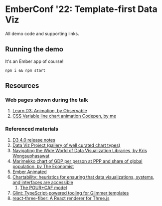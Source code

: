 # EmberConf '22: Template-first Data Viz

All demo code and supporting links.

## Running the demo

It's an Ember app of course!

```shellsession
npm i && npm start
```

## Resources

### Web pages shown during the talk

  1. [Learn D3: Animation, by Observable](https://observablehq.com/@d3/learn-d3-animation)
  2. [CSS Variable line chart animation Codepen, by me](https://codepen.io/DingoEatingFuzz/pen/LYeyoaJ) 

### Referenced materials

  1. [D3 4.0 release notes](https://github.com/d3/d3/blob/main/CHANGES.md#changes-in-d3-40)
  2. [Data Viz Project (gallery of well curated chart types)](https://datavizproject.com/)
  3. [Navigating the Wide World of Data Visualization Libraries, by Kris Wongsuphasawat](https://medium.com/nightingale/navigating-the-wide-world-of-web-based-data-visualization-libraries-798ea9f536e7)
  4. [Marimekko chart of GDP per person at PPP and share of global population, by The Economist](https://www.economist.com/finance-and-economics/2014/05/01/the-dragon-takes-wing)
  5. [Ember Animated](https://github.com/ember-animation/ember-animated)
  6. [Chartability: heuristics for ensuring that data visualizations, systems, and interfaces are accessible](https://chartability.fizz.studio/)
     1. [The POUR+CAF model](https://github.com/Chartability/POUR-CAF)
  7. [Glint: TypeScript-powered tooling for Glimmer templates](https://typed-ember.gitbook.io/glint)
  8. [react-three-fiber: A React renderer for Three.js](https://github.com/pmndrs/react-three-fiber)
